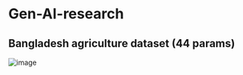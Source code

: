 # Gen-AI-research
## Bangladesh agriculture dataset (44 params)
 ![image](https://github.com/AsifZaman777/Gen-AI-research/assets/69311703/40200274-a10e-439f-919f-8096531fc53e)
